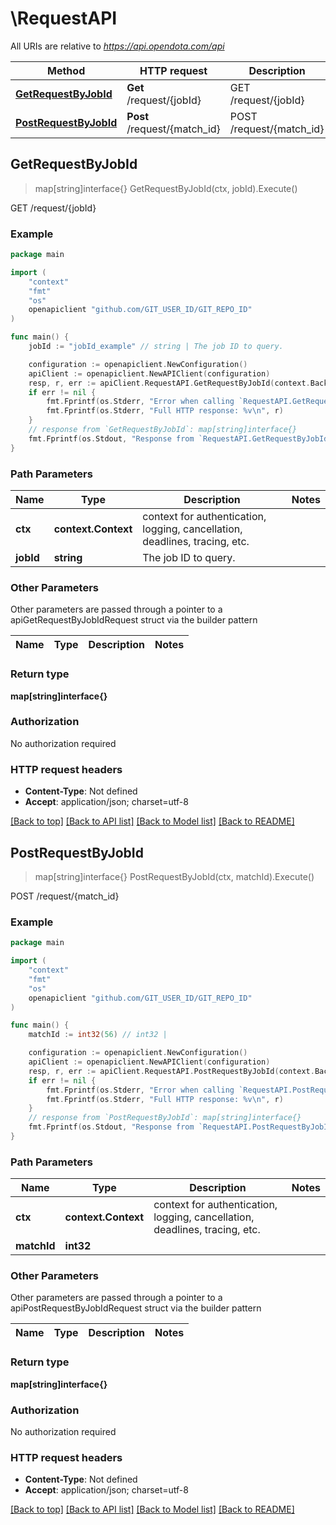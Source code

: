# \RequestAPI

All URIs are relative to *https://api.opendota.com/api*

Method | HTTP request | Description
------------- | ------------- | -------------
[**GetRequestByJobId**](RequestAPI.md#GetRequestByJobId) | **Get** /request/{jobId} | GET /request/{jobId}
[**PostRequestByJobId**](RequestAPI.md#PostRequestByJobId) | **Post** /request/{match_id} | POST /request/{match_id}



## GetRequestByJobId

> map[string]interface{} GetRequestByJobId(ctx, jobId).Execute()

GET /request/{jobId}



### Example

```go
package main

import (
	"context"
	"fmt"
	"os"
	openapiclient "github.com/GIT_USER_ID/GIT_REPO_ID"
)

func main() {
	jobId := "jobId_example" // string | The job ID to query.

	configuration := openapiclient.NewConfiguration()
	apiClient := openapiclient.NewAPIClient(configuration)
	resp, r, err := apiClient.RequestAPI.GetRequestByJobId(context.Background(), jobId).Execute()
	if err != nil {
		fmt.Fprintf(os.Stderr, "Error when calling `RequestAPI.GetRequestByJobId``: %v\n", err)
		fmt.Fprintf(os.Stderr, "Full HTTP response: %v\n", r)
	}
	// response from `GetRequestByJobId`: map[string]interface{}
	fmt.Fprintf(os.Stdout, "Response from `RequestAPI.GetRequestByJobId`: %v\n", resp)
}
```

### Path Parameters


Name | Type | Description  | Notes
------------- | ------------- | ------------- | -------------
**ctx** | **context.Context** | context for authentication, logging, cancellation, deadlines, tracing, etc.
**jobId** | **string** | The job ID to query. | 

### Other Parameters

Other parameters are passed through a pointer to a apiGetRequestByJobIdRequest struct via the builder pattern


Name | Type | Description  | Notes
------------- | ------------- | ------------- | -------------


### Return type

**map[string]interface{}**

### Authorization

No authorization required

### HTTP request headers

- **Content-Type**: Not defined
- **Accept**: application/json; charset=utf-8

[[Back to top]](#) [[Back to API list]](../README.md#documentation-for-api-endpoints)
[[Back to Model list]](../README.md#documentation-for-models)
[[Back to README]](../README.md)


## PostRequestByJobId

> map[string]interface{} PostRequestByJobId(ctx, matchId).Execute()

POST /request/{match_id}



### Example

```go
package main

import (
	"context"
	"fmt"
	"os"
	openapiclient "github.com/GIT_USER_ID/GIT_REPO_ID"
)

func main() {
	matchId := int32(56) // int32 | 

	configuration := openapiclient.NewConfiguration()
	apiClient := openapiclient.NewAPIClient(configuration)
	resp, r, err := apiClient.RequestAPI.PostRequestByJobId(context.Background(), matchId).Execute()
	if err != nil {
		fmt.Fprintf(os.Stderr, "Error when calling `RequestAPI.PostRequestByJobId``: %v\n", err)
		fmt.Fprintf(os.Stderr, "Full HTTP response: %v\n", r)
	}
	// response from `PostRequestByJobId`: map[string]interface{}
	fmt.Fprintf(os.Stdout, "Response from `RequestAPI.PostRequestByJobId`: %v\n", resp)
}
```

### Path Parameters


Name | Type | Description  | Notes
------------- | ------------- | ------------- | -------------
**ctx** | **context.Context** | context for authentication, logging, cancellation, deadlines, tracing, etc.
**matchId** | **int32** |  | 

### Other Parameters

Other parameters are passed through a pointer to a apiPostRequestByJobIdRequest struct via the builder pattern


Name | Type | Description  | Notes
------------- | ------------- | ------------- | -------------


### Return type

**map[string]interface{}**

### Authorization

No authorization required

### HTTP request headers

- **Content-Type**: Not defined
- **Accept**: application/json; charset=utf-8

[[Back to top]](#) [[Back to API list]](../README.md#documentation-for-api-endpoints)
[[Back to Model list]](../README.md#documentation-for-models)
[[Back to README]](../README.md)

